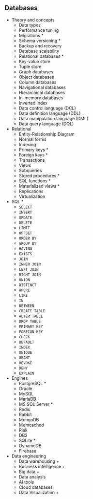 ## Databases

- Theory and concepts
  - Data types
  - Performance tuning
  - Migrations *
  - Schema versioning *
  - Backup and recovery
  - Database scalability
  - Relational databases *
  - Key-value store
  - Tuple store
  - Graph databases
  - Object databases
  - Column databases
  - Navigational databases
  - Hierarchical databases
  - In-memory databases
  - Inverted index
  - Data control language (DCL)
  - Data definition language (DDL)
  - Data manipulation language (DML)
  - Data query language (DQL)
- Relational
  - Entity-Relationship Diagram
  - Normal forms
  - Indexing
  - Primary keys *
  - Foreign keys *
  - Transactions
  - Views
  - Subqueries
  - Stored procedures *
  - SQL functions *
  - Materialized views *
  - Replications
  - Virtualization
- SQL *
  - `SELECT`
  - `INSERT`
  - `UPDATE`
  - `DELETE`
  - `LIMIT`
  - `OFFSET`
  - `ORDER BY`
  - `GROUP BY`
  - `HAVING`
  - `EXISTS`
  - `JOIN`
  - `INNER JOIN`
  - `LEFT JOIN`
  - `RIGHT JOIN`
  - `UNION`
  - `DISTINCT`
  - `WHERE`
  - `LIKE`
  - `IN`
  - `BETWEEN`
  - `CREATE TABLE`
  - `ALTER TABLE`
  - `DROP TABLE`
  - `PRIMARY KEY`
  - `FOREIGN KEY`
  - `CHECK`
  - `DEFAULT`
  - `INDEX`
  - `UNIQUE`
  - `GRANT`
  - `REVOKE`
  - `DENY`
  - `EXPLAIN`
- Engines
  - PostgreSQL *
  - Oracle
  - MySQL
  - MariaDB
  - MS SQL Server *
  - Redis
  - Rabbit
  - MongoDB
  - Memcached
  - Riak
  - DB2
  - SQLite *
  - DynamoDB
  - Firebase
- Data engineering
  - Data warehousing +
  - Business intelligence +
  - Big data +
  - Data analysis
  - AI tools
  - Cloud databases
  - Data Visualization +
